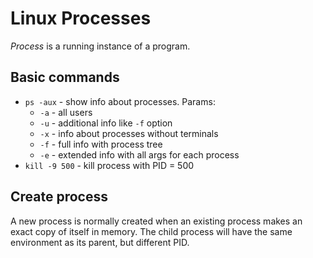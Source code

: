 # Linux Processes

*Process* is a running instance of a program.

## Basic commands

- `ps -aux` - show info about processes. Params:
  * `-a` - all users
  * `-u` - additional info like `-f` option
  * `-x` - info about processes without terminals
  * `-f` - full info with process tree
  * `-e` - extended info with all args for each process
- `kill -9 500` - kill process with PID = 500

## Create process

A new process is normally created when an existing process makes an exact copy of itself in memory. 
The child process will have the same environment as its parent, but different PID.


